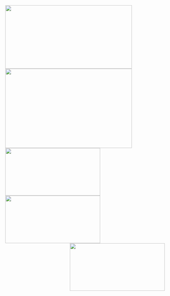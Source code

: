 <img src="https://user-images.githubusercontent.com/109806160/180463722-0a04f0ba-fb8b-45e0-8099-a78a8cc6fdf3.jpg" align="left" width="400" height="200" />
<img src="https://user-images.githubusercontent.com/109806160/180597101-fc300030-b8b4-436e-9706-e1fc54f21c0b.png" width="400" height="250" />
<img src="https://user-images.githubusercontent.com/109806160/180712600-a3af559c-c567-4107-b1d4-0ae5f85e44ff.JPG" align="left" width="300" height="150"/>
<img src="https://user-images.githubusercontent.com/109806160/180713231-7d02b558-ef88-4f7c-9fc2-4fb54c6e6280.jpg" align="center" width="300" height=150"/>
<img src="https://user-images.githubusercontent.com/109806160/180713257-ece3d48d-2653-4a66-b4b7-b8eac0b8989a.JPG" align="right" width="300" height="150"/>
